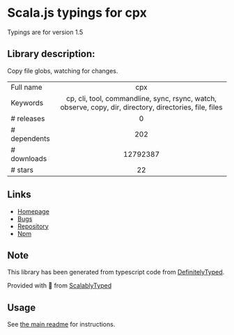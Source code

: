
# Scala.js typings for cpx

Typings are for version 1.5

## Library description:
Copy file globs, watching for changes.

|                    |                 |
| ------------------ | :-------------: |
| Full name          | cpx |
| Keywords           | cp, cli, tool, commandline, sync, rsync, watch, observe, copy, dir, directory, directories, file, files |
| # releases         | 0 |
| # dependents       | 202 |
| # downloads        | 12792387 |
| # stars            | 22 |

## Links
- [Homepage](https://github.com/mysticatea/cpx)
- [Bugs](https://github.com/mysticatea/cpx/issues)
- [Repository](https://github.com/mysticatea/cpx)
- [Npm](https://www.npmjs.com/package/cpx)
    


## Note
This library has been generated from typescript code from [DefinitelyTyped](https://definitelytyped.org).

Provided with :purple_heart: from [ScalablyTyped](https://github.com/oyvindberg/ScalablyTyped)

## Usage
See [the main readme](../../readme.md) for instructions.


